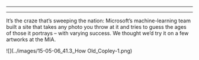 ****

****

It’s the craze that’s sweeping the nation: Microsoft’s machine-learning team built a site that takes any photo you throw at it and tries to guess the ages of those it portrays – with varying success. We thought we’d try it on a few artworks at the MIA.

![](../images/15-05-06_41.3_How Old_Copley-1.png)
